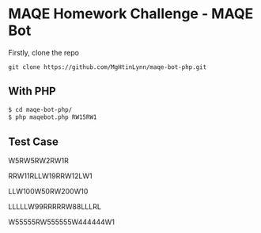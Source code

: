 # MAQE Homework Challenge - MAQE Bot

Firstly, clone the repo
```
git clone https://github.com/MgHtinLynn/maqe-bot-php.git
```

## With PHP
```sh
$ cd maqe-bot-php/
$ php maqebot.php RW15RW1
```

## Test Case
W5RW5RW2RW1R

RRW11RLLW19RRW12LW1

LLW100W50RW200W10

LLLLLW99RRRRRW88LLLRL

W55555RW555555W444444W1